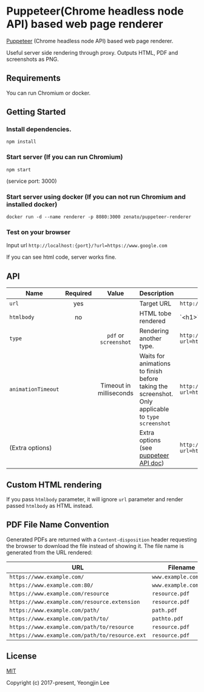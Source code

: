 # Puppeteer(Chrome headless node API) based web page renderer

[Puppeteer](https://github.com/GoogleChrome/puppeteer) (Chrome headless node API) based web page renderer.

Useful server side rendering through proxy. Outputs HTML, PDF and screenshots as PNG.

## Requirements
You can run Chromium or docker.

## Getting Started

### Install dependencies.
`npm install`

### Start server (If you can run Chromium)
`npm start`

(service port: 3000)

### Start server using docker (If you can not run Chromium and installed docker)
`docker run -d --name renderer -p 8080:3000 zenato/puppeteer-renderer`

### Test on your browser
Input url `http://localhost:{port}/?url=https://www.google.com`

If you can see html code, server works fine.

## API

| Name             | Required | Value                     | Description             | Usage                                                         |
|--------------------|:--------:|:-----------------------:|-------------------------|---------------------------------------------------------------|
| `url`              | yes      |                         | Target URL              | `http://puppeteer-renderer?url=http://www.google.com`         |
| `htmlbody`         | no       |                         | HTML tobe rendered      | `&lt;h1&gt;This will be rendered&lt;/h1&gt;                   |
| `type`             |          | `pdf` or `screenshot`   | Rendering another type. | `http://puppeteer-renderer?url=http://www.google.com&type=pdf&margin.top=10px` |
| `animationTimeout` |          | Timeout in milliseconds | Waits for animations to finish before taking the screenshot. Only applicable to `type` `screenshot` | `http://puppeteer-renderer?url=http://www.google.com&type=screenshot&animationTimeout=3000` |
| (Extra options)    |          |                         | Extra options (see [puppeteer API doc](https://github.com/GoogleChrome/puppeteer/blob/v1.1.0/docs/api.md#pagepdfoptions)) |`http://puppeteer-renderer?url=http://www.google.com&type=pdf&scale=2` |

## Custom HTML rendering

If you pass `htmlbody` parameter, it will ignore `url` parameter and render passed `htmlbody` as HTML instead.

## PDF File Name Convention

Generated PDFs are returned with a `Content-disposition` header requesting the browser to download the file instead of showing it.
The file name is generated from the URL rendered:

| URL                                           | Filename                     |
|-----------------------------------------------|------------------------------|
| `https://www.example.com/`                    | `www.example.com.pdf`        |
| `https://www.example.com:80/`                 | `www.example.com.pdf`        |
| `https://www.example.com/resource`            | `resource.pdf`               |
| `https://www.example.com/resource.extension`  | `resource.pdf`               |
| `https://www.example.com/path/`               | `path.pdf`                   |
| `https://www.example.com/path/to/`            | `pathto.pdf`                 |
| `https://www.example.com/path/to/resource`    | `resource.pdf`               |
| `https://www.example.com/path/to/resource.ext`| `resource.pdf`               |


## License

[MIT](http://opensource.org/licenses/MIT)

Copyright (c) 2017-present, Yeongjin Lee

